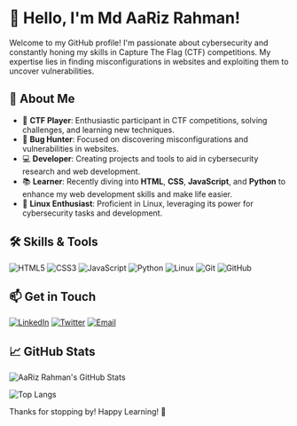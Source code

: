 # 👋 Hello, I'm Md AaRiz Rahman!

Welcome to my GitHub profile! I'm passionate about cybersecurity and constantly honing my skills in Capture The Flag (CTF) competitions. My expertise lies in finding misconfigurations in websites and exploiting them to uncover vulnerabilities.

## 🚀 About Me

- 🔐 **CTF Player**: Enthusiastic participant in CTF competitions, solving challenges, and learning new techniques.
- 🔎 **Bug Hunter**: Focused on discovering misconfigurations and vulnerabilities in websites.
- 💻 **Developer**: Creating projects and tools to aid in cybersecurity research and web development.
- 📚 **Learner**: Recently diving into **HTML**, **CSS**, **JavaScript**, and **Python** to enhance my web development skills and make life easier.
- 🐧 **Linux Enthusiast**: Proficient in Linux, leveraging its power for cybersecurity tasks and development.

## 🛠️ Skills & Tools

![HTML5](https://img.shields.io/badge/-HTML5-E34F26?style=flat-square&logo=html5&logoColor=white)
![CSS3](https://img.shields.io/badge/-CSS3-1572B6?style=flat-square&logo=css3)
![JavaScript](https://img.shields.io/badge/-JavaScript-F7DF1E?style=flat-square&logo=javascript&logoColor=black)
![Python](https://img.shields.io/badge/-Python-3776AB?style=flat-square&logo=python&logoColor=white)
![Linux](https://img.shields.io/badge/-Linux-FCC624?style=flat-square&logo=linux&logoColor=black)
![Git](https://img.shields.io/badge/-Git-F05032?style=flat-square&logo=git&logoColor=white)
![GitHub](https://img.shields.io/badge/-GitHub-181717?style=flat-square&logo=github)

## 📫 Get in Touch

[![LinkedIn](https://img.shields.io/badge/LinkedIn-0077B5?style=flat-square&logo=linkedin&logoColor=white)](https://www.linkedin.com/in/md-aariz-rahman-5974622aa)
[![Twitter](https://img.shields.io/badge/Twitter-1DA1F2?style=flat-square&logo=twitter&logoColor=white)](https://twitter.com/z3r0X0r)
[![Email](https://img.shields.io/badge/Email-D14836?style=flat-square&logo=gmail&logoColor=white)](mailto:maxuzumaki888@gmail.com)

## 📈 GitHub Stats

![AaRiz Rahman's GitHub Stats](https://github-readme-stats.vercel.app/api?username=z3r0X0r&show_icons=true&theme=radical)

![Top Langs](https://github-readme-stats.vercel.app/api/top-langs/?username=z3r0X0r&layout=compact&theme=radical)

Thanks for stopping by! Happy Learning! 🚀
